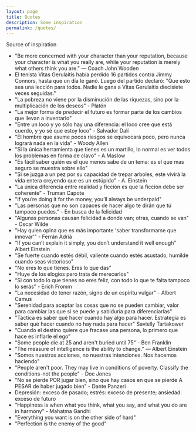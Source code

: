 ```yaml
---
layout: page
title: Quotes
description: Some inspiration
permalink: /quotes/
---
```

<aside>Source of inspiration</aside>

- "Be more concerned with your character than your reputation, because your character is what you really are, while your reputation is merely what others think you are." — Coach John Wooden
- El tenista Vitas Gerulaitis había perdido 16 partidos contra Jimmy Connors, hasta que un día le ganó. Luego del partido declaró: "Que esto sea una lección para todos. Nadie le gana a Vitas Gerulaitis diecisiete veces seguidas."
- "La pobreza no viene por la disminución de las riquezas, sino por la multiplicación de los deseos" - Platón  
- "La mejor forma de predecir el futuro es formar parte de los cambios que llevan a inventarlo"  
- "Entre un loco y yo sólo hay una diferencia: el loco cree que está cuerdo, y yo sé que estoy loco" - Salvador Dalí  
- "El hombre que asume pocos riesgos se equivocará poco, pero nunca logrará nada en la vida" -  Woody Allen  
- "Si la única herramienta que tienes es un martillo, lo normal es ver todos los problemas en forma de clavo" - A.Maslow  
- "Es fácil saber quién es el que menos sabe de un tema: es el que mas seguro se muestra sobre ello"  
- "Si se juzga a un pez por su capacidad de trepar arboles, este vivirá la vida entera creyendo que es un estúpido" - A. Einstein  
- "La única diferencia entre realidad y ficción es que la ficción debe ser coherente” - Truman Capote  
- "If you’re doing it for the money, you’ll always be underpaid"  
- "Las personas que no son capaces de hacer algo te dirán que tú tampoco puedes." - En busca de la felicidad  
- "Algunas personas causan felicidad a donde van; otras, cuando se van" - Oscar Wilde  
- "Hay quien opina que es más importante 'saber transformarse que innovar'" - Ferrán Adriá  
- “If you can’t explain it simply, you don’t understand it well enough” Albert Einstein  
- "Se fuerte cuando estés débil, valiente cuando estés asustado, humilde cuando seas victorioso"  
- "No eres lo que tienes. Eres lo que das"  
- "Huye de los elogios pero trata de merecerlos"  
- “Si con todo lo que tienes no eres feliz, con todo lo que te falta tampoco lo serás”  - Erich Fromm  
- "La necesidad de tener razón, signo de un espíritu vulgar" - Albert Camus  
- "Serenidad para aceptar las cosas que no se pueden cambiar, valor para cambiar las que si se puede y sabiduría para diferenciarlas"  
- "Táctica es saber qué hacer cuando hay algo para hacer. Estrategia es saber qué hacer cuando no hay nada para hacer" Savielly Tartakower  
- “Cuando el destino quiere que fracase una persona, lo primero que hace es inflarle el ego”  
- "Some people die at 25 and aren't buried until 75" - Ben Franklin  
- “The measure of intelligence is the ability to change.”  ― Albert Einstein  
- "Somos nuestras acciones, no nuestras intenciones.  Nos hacemos haciendo"  
- "People aren't poor. They may live in conditions of poverty. Classify the conditions-not the people" - Doc Jones  
- "No se pierde POR jugar bien, sino que hay casos en que se pierde A PESAR de haber jugado bien" - Dante Panzeri  
- Depresión: exceso de pasado; estrés: exceso de presente; ansiedad: exceso de futuro  
- “Happiness is when what you think, what you say, and what you do are in harmony” - Mahatma Gandhi  
- "Everything you want is on the other side of hard"  
- "Perfection is the enemy of the good"  

